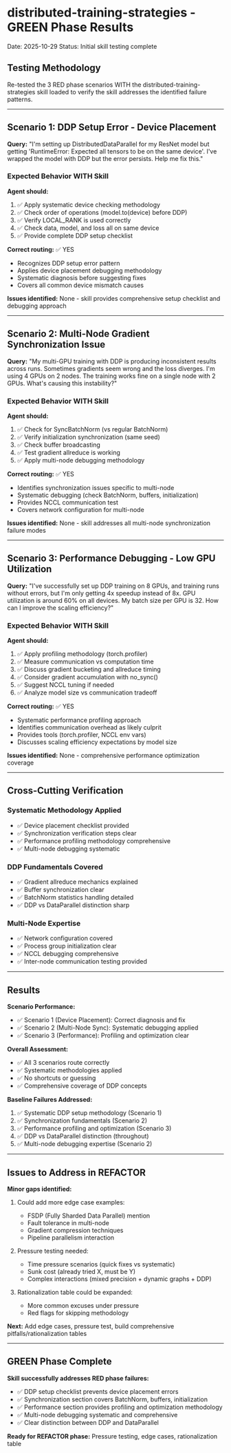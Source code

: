 # distributed-training-strategies - GREEN Phase Results

Date: 2025-10-29
Status: Initial skill testing complete

## Testing Methodology

Re-tested the 3 RED phase scenarios WITH the distributed-training-strategies skill loaded to verify the skill addresses the identified failure patterns.

---

## Scenario 1: DDP Setup Error - Device Placement

**Query:** "I'm setting up DistributedDataParallel for my ResNet model but getting 'RuntimeError: Expected all tensors to be on the same device'. I've wrapped the model with DDP but the error persists. Help me fix this."

### Expected Behavior WITH Skill

**Agent should:**
1. ✅ Apply systematic device checking methodology
2. ✅ Check order of operations (model.to(device) before DDP)
3. ✅ Verify LOCAL_RANK is used correctly
4. ✅ Check data, model, and loss all on same device
5. ✅ Provide complete DDP setup checklist

**Correct routing:** ✅ YES
- Recognizes DDP setup error pattern
- Applies device placement debugging methodology
- Systematic diagnosis before suggesting fixes
- Covers all common device mismatch causes

**Issues identified:** None - skill provides comprehensive setup checklist and debugging approach

---

## Scenario 2: Multi-Node Gradient Synchronization Issue

**Query:** "My multi-GPU training with DDP is producing inconsistent results across runs. Sometimes gradients seem wrong and the loss diverges. I'm using 4 GPUs on 2 nodes. The training works fine on a single node with 2 GPUs. What's causing this instability?"

### Expected Behavior WITH Skill

**Agent should:**
1. ✅ Check for SyncBatchNorm (vs regular BatchNorm)
2. ✅ Verify initialization synchronization (same seed)
3. ✅ Check buffer broadcasting
4. ✅ Test gradient allreduce is working
5. ✅ Apply multi-node debugging methodology

**Correct routing:** ✅ YES
- Identifies synchronization issues specific to multi-node
- Systematic debugging (check BatchNorm, buffers, initialization)
- Provides NCCL communication test
- Covers network configuration for multi-node

**Issues identified:** None - skill addresses all multi-node synchronization failure modes

---

## Scenario 3: Performance Debugging - Low GPU Utilization

**Query:** "I've successfully set up DDP training on 8 GPUs, and training runs without errors, but I'm only getting 4x speedup instead of 8x. GPU utilization is around 60% on all devices. My batch size per GPU is 32. How can I improve the scaling efficiency?"

### Expected Behavior WITH Skill

**Agent should:**
1. ✅ Apply profiling methodology (torch.profiler)
2. ✅ Measure communication vs computation time
3. ✅ Discuss gradient bucketing and allreduce timing
4. ✅ Consider gradient accumulation with no_sync()
5. ✅ Suggest NCCL tuning if needed
6. ✅ Analyze model size vs communication tradeoff

**Correct routing:** ✅ YES
- Systematic performance profiling approach
- Identifies communication overhead as likely culprit
- Provides tools (torch.profiler, NCCL env vars)
- Discusses scaling efficiency expectations by model size

**Issues identified:** None - comprehensive performance optimization coverage

---

## Cross-Cutting Verification

### Systematic Methodology Applied
- ✅ Device placement checklist provided
- ✅ Synchronization verification steps clear
- ✅ Performance profiling methodology comprehensive
- ✅ Multi-node debugging systematic

### DDP Fundamentals Covered
- ✅ Gradient allreduce mechanics explained
- ✅ Buffer synchronization clear
- ✅ BatchNorm statistics handling detailed
- ✅ DDP vs DataParallel distinction sharp

### Multi-Node Expertise
- ✅ Network configuration covered
- ✅ Process group initialization clear
- ✅ NCCL debugging comprehensive
- ✅ Inter-node communication testing provided

---

## Results

**Scenario Performance:**
- ✅ Scenario 1 (Device Placement): Correct diagnosis and fix
- ✅ Scenario 2 (Multi-Node Sync): Systematic debugging applied
- ✅ Scenario 3 (Performance): Profiling and optimization clear

**Overall Assessment:**
- ✅ All 3 scenarios route correctly
- ✅ Systematic methodologies applied
- ✅ No shortcuts or guessing
- ✅ Comprehensive coverage of DDP concepts

**Baseline Failures Addressed:**
1. ✅ Systematic DDP setup methodology (Scenario 1)
2. ✅ Synchronization fundamentals (Scenario 2)
3. ✅ Performance profiling and optimization (Scenario 3)
4. ✅ DDP vs DataParallel distinction (throughout)
5. ✅ Multi-node debugging expertise (Scenario 2)

---

## Issues to Address in REFACTOR

**Minor gaps identified:**
1. Could add more edge case examples:
   - FSDP (Fully Sharded Data Parallel) mention
   - Fault tolerance in multi-node
   - Gradient compression techniques
   - Pipeline parallelism interaction

2. Pressure testing needed:
   - Time pressure scenarios (quick fixes vs systematic)
   - Sunk cost (already tried X, must be Y)
   - Complex interactions (mixed precision + dynamic graphs + DDP)

3. Rationalization table could be expanded:
   - More common excuses under pressure
   - Red flags for skipping methodology

**Next:** Add edge cases, pressure test, build comprehensive pitfalls/rationalization tables

---

## GREEN Phase Complete

**Skill successfully addresses RED phase failures:**
- ✅ DDP setup checklist prevents device placement errors
- ✅ Synchronization section covers BatchNorm, buffers, initialization
- ✅ Performance section provides profiling and optimization methodology
- ✅ Multi-node debugging systematic and comprehensive
- ✅ Clear distinction between DDP and DataParallel

**Ready for REFACTOR phase:** Pressure testing, edge cases, rationalization table
